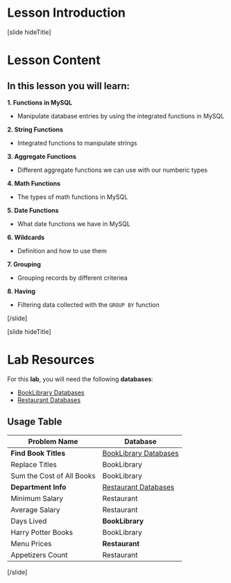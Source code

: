 # Lesson Introduction

[slide hideTitle]

# Lesson Content

## In this lesson you will learn:

**1. Functions in MySQL**
- Manipulate database entries by using the integrated functions in MySQL

**2. String Functions**
- Integrated functions to manipulate strings

**3. Aggregate Functions**
- Different aggregate functions we can use with our numberic types

**4. Math Functions**
- The types of math functions in MySQL

**5. Date Functions**
- What date functions we have in MySQL

**6. Wildcards**
- Definition and how to use them

**7. Grouping**
- Grouping records by different criteriea

**8. Having**
- Filtering data collected with the `GROUP BY` function

[/slide]

[slide hideTitle]
# Lab Resources

For this **lab**, you will need the following **databases**:

- [BookLibrary Databases](https://videos.softuni.org/resources/java/java-mysql/Booklibrary_Built-In-Functions.zip)
- [Restaurant Databases](https://videos.softuni.org/resources/java/java-mysql/Restaurant_Built-In-Functions.zip)

## Usage Table

|**Problem Name**|**Database**|
|---|---|
|**Find Book Titles**|[BookLibrary Databases](https://videos.softuni.org/resources/java/java-mysql/Booklibrary_Built-In-Functions.zip)|
|Replace Titles|BookLibrary|
|Sum the Cost of All Books|BookLibrary|
|**Department Info**|[Restaurant Databases](https://videos.softuni.org/resources/java/java-mysql/Restaurant_Built-In-Functions.zip)|
|Minimum Salary|Restaurant|
|Average Salary|Restaurant|
|Days Lived|**BookLibrary**|
|Harry Potter Books|BookLibrary|
|Menu Prices|**Restaurant**|
|Appetizers Count|Restaurant|

[/slide]
